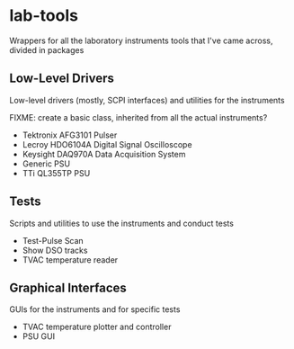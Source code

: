 # lab-tools
Wrappers for all the laboratory instruments tools that I've came across, divided in packages

## Low-Level Drivers
Low-level drivers (mostly, SCPI interfaces) and utilities for the instruments

FIXME: create a basic class, inherited from all the actual instruments?

- Tektronix AFG3101 Pulser
- Lecroy HDO6104A Digital Signal Oscilloscope
- Keysight DAQ970A Data Acquisition System
- Generic PSU
- TTi QL355TP PSU

## Tests
Scripts and utilities to use the instruments and conduct tests
- Test-Pulse Scan
- Show DSO tracks
- TVAC temperature reader

## Graphical Interfaces
GUIs for the instruments and for specific tests
- TVAC temperature plotter and controller
- PSU GUI
